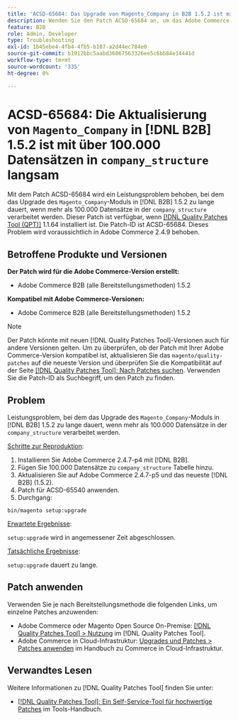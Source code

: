 ```yaml
---
title: 'ACSD-65684: Das Upgrade von Magento_Company in B2B 1.5.2 ist mit über 100.000 Datensätzen in Company_Structure sehr langsam'
description: Wenden Sie den Patch ACSD-65684 an, um das Adobe Commerce-Problem zu beheben, bei dem das Upgrade des Magento_Company-Moduls in B2B 1.5.2 aufgrund der Verarbeitung einer großen Anzahl von Datensätzen (~100.000+) in der Tabelle company_structure zu lange dauert.
feature: B2B
role: Admin, Developer
type: Troubleshooting
exl-id: 1b45ebe4-4fb4-4fb5-b107-a2d44ec784e0
source-git-commit: b1912bbc5aabd36067563326ee5c6bb84e14441d
workflow-type: tm+mt
source-wordcount: '335'
ht-degree: 0%

---
```


# ACSD-65684: Die Aktualisierung von `Magento_Company` in [!DNL B2B] 1.5.2 ist mit über 100.000 Datensätzen in `company_structure` langsam

Mit dem Patch ACSD-65684 wird ein Leistungsproblem behoben, bei dem das Upgrade des `Magento_Company`-Moduls in [!DNL B2B] 1.5.2 zu lange dauert, wenn mehr als 100.000 Datensätze in der `company_structure` verarbeitet werden. Dieser Patch ist verfügbar, wenn [[!DNL Quality Patches Tool (QPT)]](/help/tools/quality-patches-tool/quality-patches-tool-to-self-serve-quality-patches.md) 1.1.64 installiert ist. Die Patch-ID ist ACSD-65684. Dieses Problem wird voraussichtlich in Adobe Commerce 2.4.9 behoben.

## Betroffene Produkte und Versionen

**Der Patch wird für die Adobe Commerce-Version erstellt:**

* Adobe Commerce B2B (alle Bereitstellungsmethoden) 1.5.2

**Kompatibel mit Adobe Commerce-Versionen:**

* Adobe Commerce B2B (alle Bereitstellungsmethoden) 1.5.2

>[!NOTE]
>
>Der Patch könnte mit neuen [!DNL Quality Patches Tool]-Versionen auch für andere Versionen gelten. Um zu überprüfen, ob der Patch mit Ihrer Adobe Commerce-Version kompatibel ist, aktualisieren Sie das `magento/quality-patches` auf die neueste Version und überprüfen Sie die Kompatibilität auf der Seite [[!DNL Quality Patches Tool]: Nach Patches suchen](https://experienceleague.adobe.com/tools/commerce-quality-patches/index.html?lang=de). Verwenden Sie die Patch-ID als Suchbegriff, um den Patch zu finden.

## Problem

Leistungsproblem, bei dem das Upgrade des `Magento_Company`-Moduls in [!DNL B2B] 1.5.2 zu lange dauert, wenn mehr als 100.000 Datensätze in der `company_structure` verarbeitet werden.

<u>Schritte zur Reproduktion</u>:

1. Installieren Sie Adobe Commerce 2.4.7-p4 mit [!DNL B2B].
1. Fügen Sie 100.000 Datensätze zu `company_structure` Tabelle hinzu.
1. Aktualisieren Sie auf Adobe Commerce 2.4.7-p5 und das neueste [!DNL B2B] (1.5.2).
1. Patch für ACSD-65540 anwenden.
1. Durchgang:

```
bin/magento setup:upgrade
```

<u>Erwartete Ergebnisse</u>:

`setup:upgrade` wird in angemessener Zeit abgeschlossen.

<u>Tatsächliche Ergebnisse</u>:

`setup:upgrade` dauert zu lange.

## Patch anwenden

Verwenden Sie je nach Bereitstellungsmethode die folgenden Links, um einzelne Patches anzuwenden:

* Adobe Commerce oder Magento Open Source On-Premise: [[!DNL Quality Patches Tool] > Nutzung](/help/tools/quality-patches-tool/usage.md) im [!DNL Quality Patches Tool].
* Adobe Commerce in Cloud-Infrastruktur: [Upgrades und Patches > Patches anwenden](https://experienceleague.adobe.com/docs/commerce-cloud-service/user-guide/develop/upgrade/apply-patches.html?lang=de) im Handbuch zu Commerce in Cloud-Infrastruktur.

## Verwandtes Lesen

Weitere Informationen zu [!DNL Quality Patches Tool] finden Sie unter:

* [[!DNL Quality Patches Tool]: Ein Self-Service-Tool für hochwertige Patches](/help/tools/quality-patches-tool/quality-patches-tool-to-self-serve-quality-patches.md) im Tools-Handbuch.
